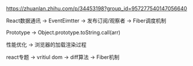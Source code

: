 https://zhuanlan.zhihu.com/p/34453198?group_id=957277540147056640


React数据通讯 -> EventEimtter -> 发布订阅/观察者 -> Fiber调度机制

Prototype -> Object.prototype.toString.call(arr)

性能优化 -> 浏览器的加载渲染过程

react专题 -> vritiul dom -> diff算法 -> Fiber机制
